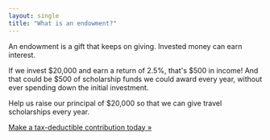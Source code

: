 ```yaml
---
layout: single
title: "What is an endowment?"
---
```


An endowment is a gift that keeps on giving. Invested money can earn interest.

If we invest $20,000 and earn a return of 2.5%, that's $500 in income! And that could be $500 of scholarship funds we could award every year, without ever spending down the initial investment.

Help us raise our principal of $20,000 so that we can give travel scholarships every year.

[Make a tax-deductible contribution today &raquo;](/support/)
